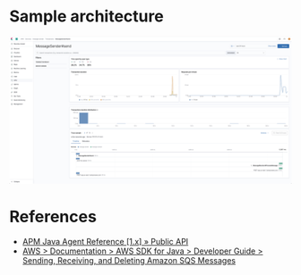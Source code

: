 

# Sample architecture

![](https://raw.githubusercontent.com/cyrille-leclerc/my-elasticapm-custom-instrumentation/master/docs/images/elastic-apm-custom-transaction-sqs.png)

# References

* [APM Java Agent Reference \[1.x\] » Public API](https://www.elastic.co/guide/en/apm/agent/java/current/public-api.html)
* [AWS > Documentation > AWS SDK for Java > Developer Guide > Sending, Receiving, and Deleting Amazon SQS Messages](https://docs.aws.amazon.com/sdk-for-java/v1/developer-guide/examples-sqs-messages.html)
